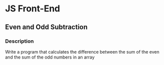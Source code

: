 # JS Front-End

## Even and Odd Subtraction

### Description
Write a program that calculates the difference between the sum of the even and the sum 
of the odd numbers in an array

